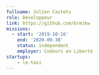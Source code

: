 ```yaml
---
fullname: Julien Castets
role: Développeur
link: https://github.com/brmzkw
missions:
  - start: '2019-10-16'
    end: '2020-09-30'
    status: independent
    employer: Codeurs en Liberté
startups:
    - le-taxi
---
```

